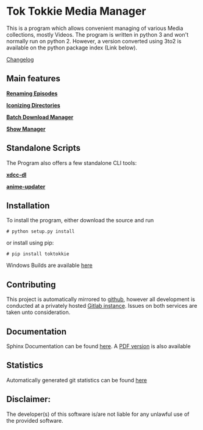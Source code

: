 # Tok Tokkie Media Manager

This is a program which allows convenient managing of various Media collections, mostly Videos. The program is written
in python 3 and won't normally run on python 2. However, a version converted using 3to2 is available on the python
package index (Link below).

[Changelog](http://gitlab.namibsun.net/namboy94/toktokkie/raw/master/CHANGELOG)

## Main features

[**Renaming Episodes**](doc/extra/main_features/renaming.md)

[**Iconizing Directories**](doc/extra/main_features/iconizing.md)

[**Batch Download Manager**](doc/extra/main_features/bdlm.md)

[**Show Manager**](doc/extra/main_features/showmanager.md)


## Standalone Scripts

The Program also offers a few standalone CLI tools:

[**xdcc-dl**](doc/extra/xdcc-dl.md)
    
[**anime-updater**](doc/extra/anime-updater.md)

## Installation

To install the program, either download the source and run

    # python setup.py install
    
or install using pip:

    # pip install toktokkie

Windows Builds are available [here](http://gitlab.namibsun.net/namboy94/toktokkie/wikis/windows-builds)

## Contributing

This project is automatically mirrored to [github](https://github.com/namboy94/toktokkie), however all development
is conducted at a privately hosted [Gitlab instance](http://gitlab.namibsun.net/namboy94/toktokkie). Issues
on both services are taken unto consideration.

## Documentation

Sphinx Documentation can be found [here](http://krumreyh.eu/toktokkie/documentation/html/index.html).
A [PDF version](http://krumreyh.eu/toktokkie/documentation/documentation.pdf) is also available

## Statistics

Automatically generated git statistics can be found [here](http://krumreyh.eu/toktokkie/git_stats/index.html)


## Disclaimer:

The developer(s) of this software is/are not liable for any unlawful use of the provided software.